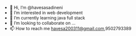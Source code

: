 - 👋 Hi, I’m @havesasadineni
- 👀 I’m interested in web development
- 🌱 I’m currently learning java full stack
- 💞️ I’m looking to collaborate on ...
- 📫 How to reach me  havesa200311@gmail.com,9502793389
  


